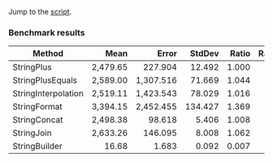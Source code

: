 Jump to the [script](StringConcatBenchmark/TestHarness.cs).

<!--
<style>
  th { white-space: nowrap; }
  td { white-space: nowrap; }
</style>
-->

### Benchmark results

|              Method |        Mean |        Error |     StdDev | Ratio | RatioSD |     Gen 0 |    Gen 1 | Allocated |
|-------------------- |------------:|-------------:|-----------:|------:|--------:|----------:|---------:|----------:|
|          StringPlus | 2,479.65    |   227.904    |  12.492    | 1.000 |    0.00 | 5710.9375 | 996.0938 | 35,215KB |
|    StringPlusEquals | 2,589.00    | 1,307.516    |  71.669    | 1.044 |    0.03 | 5710.9375 | 996.0938 | 35,215KB |
| StringInterpolation | 2,519.11    | 1,423.543    |  78.029    | 1.016 |    0.04 | 5710.9375 | 996.0938 | 35,215KB |
|        StringFormat | 3,394.15    | 2,452.455    | 134.427    | 1.369 |    0.06 | 5710.9375 | 996.0938 | 35,215KB |
|        StringConcat | 2,498.38    |    98.618    |   5.406    | 1.008 |    0.01 | 5710.9375 | 996.0938 | 35,215KB |
|          StringJoin | 2,633.26    |   146.095    |   8.008    | 1.062 |    0.00 | 5718.7500 | 996.0938 | 35,254KB |
|       StringBuilder |    16.68    |     1.683    |   0.092    | 0.007 |    0.00 |   24.6887 |   6.9885 |    152KB |
